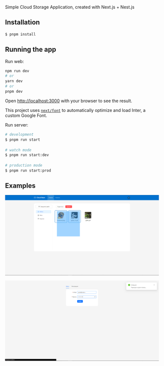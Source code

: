 Simple Cloud Storage Application, created with Next.js + Nest.js

## Installation

```bash
$ pnpm install
```

## Running the app

Run web:

```bash
npm run dev
# or
yarn dev
# or
pnpm dev
```

Open [http://localhost:3000](http://localhost:3000) with your browser to see the result.

This project uses [`next/font`](https://nextjs.org/docs/basic-features/font-optimization) to automatically optimize and load Inter, a custom Google Font.

Run server:

```bash
# development
$ pnpm run start

# watch mode
$ pnpm run start:dev

# production mode
$ pnpm run start:prod
```

## Examples

![Dashboard](screenshots/1.png?raw=true "Dashboard")

![Login](screenshots/2.png?raw=true "Login")